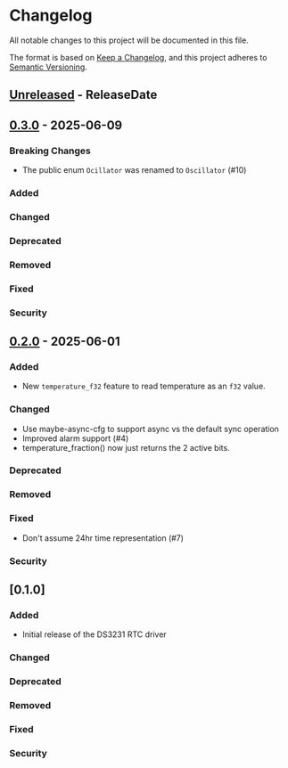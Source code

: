 # Changelog

All notable changes to this project will be documented in this file.

The format is based on [Keep a Changelog](https://keepachangelog.com/en/1.0.0/),
and this project adheres to [Semantic Versioning](https://semver.org/spec/v2.0.0.html).

<!-- next-header -->

## [Unreleased] - ReleaseDate

## [0.3.0] - 2025-06-09

### Breaking Changes

- The public enum `Ocillator` was renamed to `Oscillator` (#10)

### Added

### Changed

### Deprecated

### Removed

### Fixed

### Security

## [0.2.0] - 2025-06-01

### Added

- New `temperature_f32` feature to read temperature as an `f32` value.

### Changed

- Use maybe-async-cfg to support async vs the default sync operation
- Improved alarm support (#4)
- temperature_fraction() now just returns the 2 active bits.

### Deprecated

### Removed

### Fixed

- Don't assume 24hr time representation (#7)

### Security

## [0.1.0]

### Added

- Initial release of the DS3231 RTC driver

### Changed

### Deprecated

### Removed

### Fixed

### Security

<!-- next-url -->
[Unreleased]: https://github.com/user/ds3231-rs/compare/v0.3.0...HEAD
[0.3.0]: https://github.com/liebman/ds3231-rs/compare/v0.2.0...v0.3.0
[0.2.0]: https://github.com/liebman/ds3231-rs/compare/v0.1.0...v0.2.0
